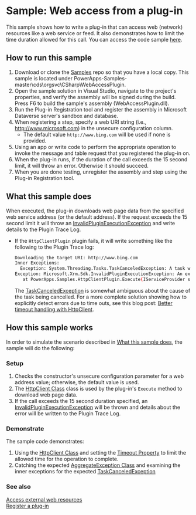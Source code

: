 # Sample: Web access from a plug-in

This sample shows how to write a plug-in that can access web (network) resources like a web service or feed. It also demonstrates how to limit the time duration allowed for this call. You can access the code sample [here](https://github.com/Microsoft/PowerApps-Samples/tree/master/dataverse/orgsvc/CSharp/WebAccessPlugin).

## How to run this sample

1. Download or clone the [Samples](https://github.com/Microsoft/PowerApps-Samples) repo so that you have a local copy. This sample is located under PowerApps-Samples-master\cds\orgsvc\CSharp\WebAccessPlugin.
1. Open the sample solution in Visual Studio, navigate to the project's properties, and verify the assembly will be signed during the build. Press F6 to build the sample's assembly (WebAccessPlugin.dll).
1. Run the Plug-in Registration tool and register the assembly in Microsoft Dataverse server's sandbox and database.
1. When registering a step, specify a web URI string (i.e., <http://www.microsoft.com>) in the unsecure configuration column.
    - The default value `http://www.bing.com` will be used if none is provided.
1. Using an app or write code to perform the appropriate operation to invoke the message and table request that you registered the plug-in on.
1. When the plug-in runs, if the duration of the call exceeds the 15 second limit, it will throw an error. Otherwise it should succeed.
1. When you are done testing, unregister the assembly and step using the Plug-in Registration tool.

## What this sample does

When executed, the plug-in downloads web page data from the specified web service address (or the default address).
If the request exceeds the 15 second limit it will throw an [InvalidPluginExecutionException](https://learn.microsoft.com/dotnet/api/microsoft.xrm.sdk.invalidpluginexecutionexception)
and write details to the Plugin Trace Log.

- If the `HttpClientPlugin` plugin fails, it will write something like the following to the Plugin Trace log:

    ```bash
    Downloading the target URI: http://www.bing.com
    Inner Exceptions:
      Exception: System.Threading.Tasks.TaskCanceledException: A task was canceled.
    Exception: Microsoft.Xrm.Sdk.InvalidPluginExecutionException: An exception occurred while attempting to issue the request.
       at PowerApps.Samples.HttpClientPlugin.Execute(IServiceProvider serviceProvider)
    ```

    The [TaskCanceledException](https://learn.microsoft.com/dotnet/api/system.threading.tasks.taskcanceledexception) is somewhat ambiguous about the cause of the task being cancelled. For a more complete solution showing how to explicitly detect errors due to time outs, see this blog post: [Better timeout handling with HttpClient](https://thomaslevesque.com/2018/02/25/better-timeout-handling-with-httpclient/).

## How this sample works

In order to simulate the scenario described in [What this sample does](#what-this-sample-does), the sample will do the following:

### Setup

1. Checks the constructor's unsecure configuration parameter for a web address value; otherwise, the default value is used.
2. The [HttpClient Class](https://learn.microsoft.com/dotnet/api/system.net.http.httpclient) class is used by the plug-in's `Execute` method to download web page data.
3. If the call exceeds the 15 second duration specified, an [InvalidPluginExecutionException](https://learn.microsoft.com/dotnet/api/microsoft.xrm.sdk.invalidpluginexecutionexception) will be thrown and details about the error will be written to the Plugin Trace Log.

### Demonstrate

The sample code demonstrates:

1. Using the [HttpClient Class](https://learn.microsoft.com/dotnet/api/system.net.http.httpclient) and setting the [Timeout Property](https://learn.microsoft.com/dotnet/api/system.net.http.httpclient.timeout) to limit the allowed time for the operation to complete.
1. Catching the expected [AggregateException Class](https://learn.microsoft.com/dotnet/api/system.aggregateexception) and examining the inner exceptions for the expected [TaskCanceledException](https://learn.microsoft.com/dotnet/api/system.threading.tasks.taskcanceledexception)

### See also

[Access external web resources](https://learn.microsoft.com/powerapps/developer/common-data-service/access-web-services)<br/>
[Register a plug-in](https://learn.microsoft.com/powerapps/developer/common-data-service/register-plug-in)
